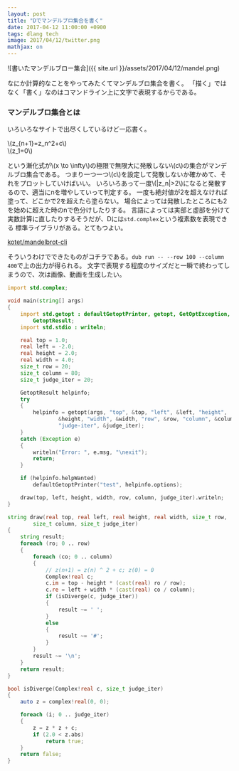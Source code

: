 ```yaml
---
layout: post
title: "Dでマンデルブロ集合を書く"
date: 2017-04-12 11:00:00 +0900
tags: dlang tech
image: 2017/04/12/twitter.png
mathjax: on
---
```


![書いたマンデルブロー集合]({{ site.url }}/assets/2017/04/12/mandel.png)

なにか計算的なことをやってみたくてマンデルブロ集合を書く。
「描く」ではなく「書く」なのはコマンドライン上に文字で表現するからである。

### マンデルブロ集合とは
いろいろなサイトで出尽くしているけど一応書く。

\\(z_{n+1}=z_n^2+c\\)  
\\(z_1=0\\)

という漸化式が\\(x \\to \\infty\\)の極限で無限大に発散しない\\(c\\)の集合がマンデルブロ集合である。
つまり一つ一つ\\(c\\)を設定して発散しないか確かめて、それをプロットしていけばいい。
いろいろあって一度\\(|z_n|>2\\)になると発散するので、適当にnを増やしていって判定する。
一度も絶対値が2を超えなければ塗って、どこかで2を超えたら塗らない。
場合によっては発散したところにも2を始めに超えた時のnで色分けしたりする。
言語によっては実部と虚部を分けて実数計算に直したりするそうだが、Dには`std.complex`という複素数を表現できる
標準ライブラリがある。とてもつよい。

[kotet/mandelbrot-cli](https://github.com/kotet/mandelbrot-cli)

そういうわけでできたものがコチラである。`dub run -- --row 100 --column 400`で上の出力が得られる。
文字で表現する程度のサイズだと一瞬で終わってしまうので、次は画像、動画を生成したい。

```d
import std.complex;

void main(string[] args)
{
	import std.getopt : defaultGetoptPrinter, getopt, GetOptException,
		GetoptResult;
	import std.stdio : writeln;

	real top = 1.0;
	real left = -2.0;
	real height = 2.0;
	real width = 4.0;
	size_t row = 20;
	size_t column = 80;
	size_t judge_iter = 20;

	GetoptResult helpinfo;
	try
	{
		helpinfo = getopt(args, "top", &top, "left", &left, "height",
				&height, "width", &width, "row", &row, "column", &column,
				"judge-iter", &judge_iter);
	}
	catch (Exception e)
	{
		writeln("Error: ", e.msg, "\nexit");
		return;
	}

	if (helpinfo.helpWanted)
		defaultGetoptPrinter("test", helpinfo.options);

	draw(top, left, height, width, row, column, judge_iter).writeln;
}

string draw(real top, real left, real height, real width, size_t row,
		size_t column, size_t judge_iter)
{
	string result;
	foreach (ro; 0 .. row)
	{
		foreach (co; 0 .. column)
		{
			// z(n+1) = z(n) ^ 2 + c; z(0) = 0
			Complex!real c;
			c.im = top - height * (cast(real) ro / row);
			c.re = left + width * (cast(real) co / column);
			if (isDiverge(c, judge_iter))
			{
				result ~= ' ';
			}
			else
			{
				result ~= '#';
			}
		}
		result ~= '\n';
	}
	return result;
}

bool isDiverge(Complex!real c, size_t judge_iter)
{
	auto z = complex!real(0, 0);

	foreach (i; 0 .. judge_iter)
	{
		z = z * z + c;
		if (2.0 < z.abs)
			return true;
	}
	return false;
}
```
